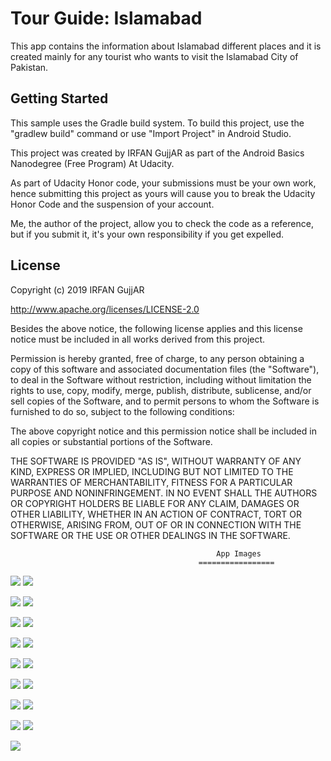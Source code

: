 Tour Guide: Islamabad
===================================

This app contains the information about Islamabad different places and it is created mainly for any tourist who wants to 
visit the Islamabad City of Pakistan.

Getting Started
---------------

This sample uses the Gradle build system. To build this project, use the
"gradlew build" command or use "Import Project" in Android Studio.

This project was created by IRFAN GujjAR as part of the Android Basics Nanodegree (Free Program) At Udacity.

As part of Udacity Honor code, your submissions must be your own work, hence
submitting this project as yours will cause you to break the Udacity Honor Code
and the suspension of your account.

Me, the author of the project, allow you to check the code as a reference, but if
you submit it, it's your own responsibility if you get expelled.

License
-------
Copyright (c) 2019 IRFAN GujjAR

http://www.apache.org/licenses/LICENSE-2.0

Besides the above notice, the following license applies and this license notice
must be included in all works derived from this project.

Permission is hereby granted, free of charge, to any person obtaining a copy
of this software and associated documentation files (the "Software"), to deal
in the Software without restriction, including without limitation the rights
to use, copy, modify, merge, publish, distribute, sublicense, and/or sell
copies of the Software, and to permit persons to whom the Software is
furnished to do so, subject to the following conditions:

The above copyright notice and this permission notice shall be included in all
copies or substantial portions of the Software.

THE SOFTWARE IS PROVIDED "AS IS", WITHOUT WARRANTY OF ANY KIND, EXPRESS OR
IMPLIED, INCLUDING BUT NOT LIMITED TO THE WARRANTIES OF MERCHANTABILITY,
FITNESS FOR A PARTICULAR PURPOSE AND NONINFRINGEMENT. IN NO EVENT SHALL THE
AUTHORS OR COPYRIGHT HOLDERS BE LIABLE FOR ANY CLAIM, DAMAGES OR OTHER
LIABILITY, WHETHER IN AN ACTION OF CONTRACT, TORT OR OTHERWISE, ARISING FROM,
OUT OF OR IN CONNECTION WITH THE SOFTWARE OR THE USE OR OTHER DEALINGS IN THE
SOFTWARE.


                                                  App Images
                                              =================
                                            
![](Images/1.png) ![](Images/2.png)

![](Images/3.png) ![](Images/4.png)

![](Images/5.png) ![](Images/6.png)

![](Images/7.png) ![](Images/8.png)

![](Images/9.png) ![](Images/10.png)

![](Images/11.png) ![](Images/12.png)

![](Images/13.png) ![](Images/14.png)

![](Images/15.png) ![](Images/16.png)

![](Images/17.png) 

